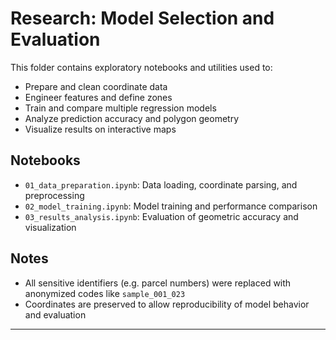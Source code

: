 # Research: Model Selection and Evaluation

This folder contains exploratory notebooks and utilities used to:

- Prepare and clean coordinate data
- Engineer features and define zones
- Train and compare multiple regression models
- Analyze prediction accuracy and polygon geometry
- Visualize results on interactive maps

## Notebooks

- `01_data_preparation.ipynb`: Data loading, coordinate parsing, and preprocessing
- `02_model_training.ipynb`: Model training and performance comparison
- `03_results_analysis.ipynb`: Evaluation of geometric accuracy and visualization

## Notes

- All sensitive identifiers (e.g. parcel numbers) were replaced with anonymized codes like `sample_001_023`
- Coordinates are preserved to allow reproducibility of model behavior and evaluation

---
